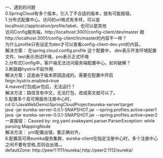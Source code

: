 一、遇到的问题 <br>
0.SpringCloud有多个版本，引入了不合适的版本，就有可能报错。  <br>
1.分布式配置中心。访问的url格式有多样。可以是localhost://application/profile/label，也可以是其他  <br>
访问Config服务端，http://localhost:3001/config-client/dev/master 跟 http://localhost:3001/config-client/lin/master的内容不一样？ <br>
为什么profile只有设定为dev才可以查看config-client-dev.yml的内容。 <br>
解决方案： 在spring.cloud.config.profile 这个配置中， dev表示开发环境配置文件、test表示测试环境、pro表示正式环境  <br>
2.分布式Config中，客户端无法访问服务端配置中心。如何破解？  <br>
3.断路器hystrix不起作用. <br>
解决方案：这是由于版本原因造成的。需要在配置中开启 feign.hystrix.enabled=true   <br>
4.maven打包成jar包后，无法运行？ <br>
解决方法：路径含有中文，无法打包，改成英文就可以了。 <br>
5.配置多个高可用服务注册中心时，<br>
cd G:\JavaWebDemo\SpringCloudProject\eureka-server\target    <br>
java -jar  eureka-server-0.0.1-SNAPSHOT.jar  --spring.profiles.active=peer1  <br>
java -jar  eureka-server-0.0.1-SNAPSHOT.jar  --spring.profiles.active=peer2   <br>
一直报错：
Caused by: org.yaml.snakeyaml.parser.ParserException: while parsing MappingNode  <br>
解决方法： yml配置出错，要正确对齐。 <br>
6.配置高可用eureka服务集群，eureka-client在指定注册中心时，多个注册中心之间不要有空格,否则会出错。。<br>
 defaultZone:  http://peer1:1111/eureka/,http://peer2:1112/eureka/     <br>